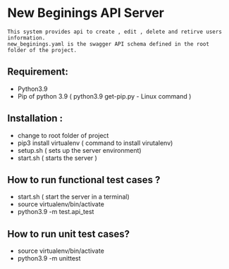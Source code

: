 # New Beginings API Server 
    This system provides api to create , edit , delete and retirve users information.
    new_beginings.yaml is the swagger API schema defined in the root folder of the project. 
## Requirement: 
* Python3.9
* Pip of python 3.9  ( python3.9 get-pip.py  - Linux command )

## Installation :
* change to root folder of project 
* pip3 install virtualenv ( command to install virutalenv)
* setup.sh  ( sets up the server environment)
* start.sh ( starts the server )

## How to run functional test cases ? 
 * start.sh ( start the server in a terminal) 
 * source virtualenv/bin/activate
 * python3.9 -m test.api_test

## How to run unit test cases? 
 * source virtualenv/bin/activate
 * python3.9 -m  unittest
 


